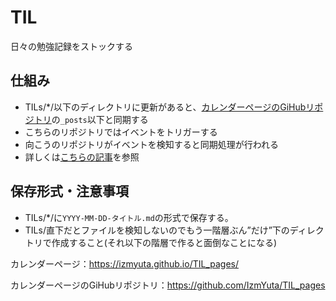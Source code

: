 # TIL
日々の勉強記録をストックする

## 仕組み
- TILs/*/以下のディレクトリに更新があると、[カレンダーページのGiHubリポジトリ](https://github.com/IzmYuta/TIL_pages)の``_posts``以下と同期する
- こちらのリポジトリではイベントをトリガーする
- 向こうのリポジトリがイベントを検知すると同期処理が行われる
- 詳しくは[こちらの記事](https://zenn.dev/tak_iwamoto/articles/c4e8677f2a50af)を参照
 
## 保存形式・注意事項
- TILs/*/に``YYYY-MM-DD-タイトル.md``の形式で保存する。
- TILs/直下だとファイルを検知しないのでもう一階層ぶん”だけ”下のディレクトリで作成すること(それ以下の階層で作ると面倒なことになる)

カレンダーページ：https://izmyuta.github.io/TIL_pages/

カレンダーページのGiHubリポジトリ：https://github.com/IzmYuta/TIL_pages
